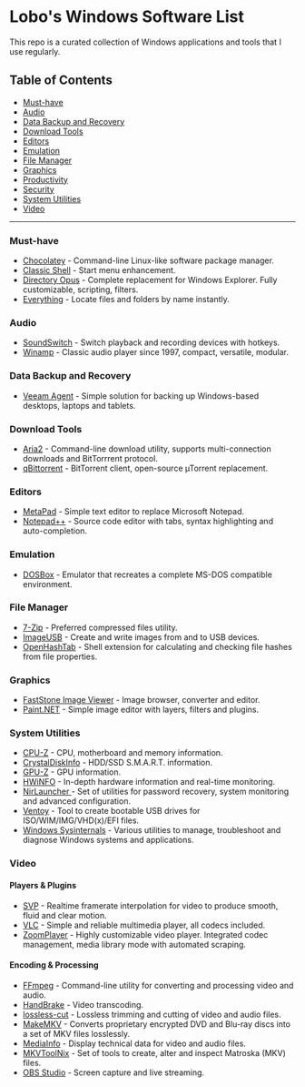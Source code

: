# Lobo's Windows Software List

This repo is a curated collection of Windows applications and tools that I use regularly.

## Table of Contents

- [Must-have](#must-have)
- [Audio](#audio)
- [Data Backup and Recovery](#data-backup-and-recovery)
- [Download Tools](#download-tools)
- [Editors](#editors)
- [Emulation](#emulation)
- [File Manager](#file-manager)
- [Graphics](#graphics)
- [Productivity](#productivity)
- [Security](#security)
- [System Utilities](#system-utilities)
- [Video](#video)

***********

### Must-have

- [Chocolatey](https://chocolatey.org/install) - Command-line Linux-like software package manager.
- [Classic Shell](http://classicshell.net/) - Start menu enhancement.
- [Directory Opus](https://www.gpsoft.com.au/) - Complete replacement for Windows Explorer. Fully customizable, scripting, filters.
- [Everything](https://www.voidtools.com/) - Locate files and folders by name instantly.

### Audio

- [SoundSwitch](https://github.com/Belphemur/SoundSwitch) - Switch playback and recording devices with hotkeys.
- [Winamp](http://winamp.com/) - Classic audio player since 1997, compact, versatile, modular.

### Data Backup and Recovery

- [Veeam Agent](https://www.veeam.com/windows-endpoint-server-backup-free.html) - Simple solution for backing up Windows-based desktops, laptops and tablets.

### Download Tools

- [Aria2](https://aria2.github.io/) - Command-line download utility, supports multi-connection downloads and BitTorrrent protocol.
- [qBittorrent](https://www.qbittorrent.org/download.php) - BitTorrent client, open-source µTorrent replacement.

### Editors

- [MetaPad](https://liquidninja.com/metapad/download.html) - Simple text editor to replace Microsoft Notepad.
- [Notepad++](https://notepad-plus-plus.org/downloads/) - Source code editor with tabs, syntax highlighting and auto-completion.

### Emulation

- [DOSBox](https://www.dosbox.com/download.php?main=1) - Emulator that recreates a complete MS-DOS compatible environment.

### File Manager

- [7-Zip](https://www.7-zip.org/download.html) - Preferred compressed files utility.
- [ImageUSB](https://www.osforensics.com/tools/write-usb-images.html) - Create and write images from and to USB devices.
- [OpenHashTab](https://github.com/namazso/OpenHashTab) - Shell extension for calculating and checking file hashes from file properties.

### Graphics

- [FastStone Image Viewer](https://www.faststone.org/FSViewerDetail.htm) - Image browser, converter and editor.
- [Paint.NET](https://www.getpaint.net/download.html) - Simple image editor with layers, filters and plugins.

### System Utilities

- [CPU-Z](https://www.cpuid.com/softwares/cpu-z.html) - CPU, motherboard and memory information.
- [CrystalDiskInfo](https://crystalmark.info/en/software/crystaldiskinfo/) - HDD/SSD S.M.A.R.T. information.
- [GPU-Z](https://www.techpowerup.com/gpuz/) - GPU information.
- [HWiNFO](https://www.hwinfo.com/download/) - In-depth hardware information and real-time monitoring.
- [NirLauncher ](https://launcher.nirsoft.net/) - Set of utilities for password recovery, system monitoring and advanced configuration.
- [Ventoy](https://www.ventoy.net/en/download.html) - Tool to create bootable USB drives for ISO/WIM/IMG/VHD(x)/EFI files.
- [Windows Sysinternals](https://docs.microsoft.com/en-us/sysinternals/downloads/) - Various utilities to manage, troubleshoot and diagnose Windows systems and applications.


### Video

#### Players & Plugins

- [SVP](https://www.svp-team.com/get/) - Realtime framerate interpolation for video to produce smooth, fluid and clear motion.
- [VLC](https://www.videolan.org/vlc/) - Simple and reliable multimedia player, all codecs included.
- [ZoomPlayer](https://zoomplayer.com/) - Highly customizable video player. Integrated codec management, media library mode with automated scraping.

#### Encoding & Processing

- [FFmpeg](https://ffmpeg.org/download.html) - Command-line utility for converting and processing video and audio.
- [HandBrake](https://handbrake.fr/) - Video transcoding.
- [lossless-cut](https://github.com/mifi/lossless-cut) - Lossless trimming and cutting of video and audio files.
- [MakeMKV](https://makemkv.com/download/) - Converts proprietary encrypted DVD and Blu-ray discs into a set of MKV files losslessly.
- [MediaInfo](https://mediaarea.net/en/MediaInfo) - Display technical data for video and audio files.
- [MKVToolNix](https://mkvtoolnix.download/) - Set of tools to create, alter and inspect Matroska (MKV) files.
- [OBS Studio](https://obsproject.com/) - Screen capture and live streaming.
